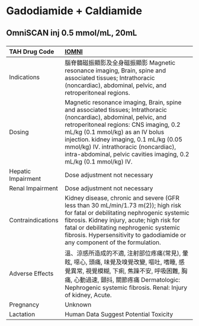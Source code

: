 # Gadodiamide + Caldiamide

## OmniSCAN inj 0.5 mmol/mL, 20mL

##### 

| TAH Drug Code      | [IOMNI](https://www.tahsda.org.tw/drugs/hissearch.php?drug_code=IOMNI)                                                                                                                                                                                                                                                                                     |
|:-------------------|:-----------------------------------------------------------------------------------------------------------------------------------------------------------------------------------------------------------------------------------------------------------------------------------------------------------------------------------------------------------|
| Indications        | 腦脊髓磁振顯影及全身磁振顯影 Magnetic resonance imaging, Brain, spine and associated tissues; Intrathoracic (noncardiac), abdominal, pelvic, and retroperitoneal regions.                                                                                                                                                                                  |
| Dosing             | Magnetic resonance imaging, Brain, spine and associated tissues; Intrathoracic (noncardiac), abdominal, pelvic, and retroperitoneal regions: CNS imaging, 0.2 mL/kg (0.1 mmol/kg) as an IV bolus injection. kidney imaging, 0.1 mL/kg (0.05 mmol/kg) IV. intrathoracic (noncardiac), intra-abdominal, pelvic cavities imaging, 0.2 mL/kg (0.1 mmol/kg) IV. |
| Hepatic Impairment | Dose adjustment not necessary                                                                                                                                                                                                                                                                                                                              |
| Renal Impairment   | Dose adjustment not necessary                                                                                                                                                                                                                                                                                                                              |
| Contraindications  | Kidney disease, chronic and severe (GFR less than 30 mL/min/1.73 m(2)); high risk for fatal or debilitating nephrogenic systemic fibrosis. Kidney injury, acute; high risk for fatal or debilitating nephrogenic systemic fibrosis. Hypersensitivity to gadodiamide or any component of the formulation.                                                   |
| Adverse Effects    | 溫、涼感所造成的不適, 注射部位疼痛(常見), 暈眩, 噁心, 頭痛, 味覺及嗅覺改變, 嘔吐, 嗜睡, 感覺異常, 視覺模糊, 下痢, 焦躁不安, 呼吸困難, 胸痛, 心動過速, 顫抖, 關節疼痛 Dermatologic: Nephrogenic systemic fibrosis. Renal: Injury of kidney, Acute.                                                                                                          |
| Pregnancy          | Unknown                                                                                                                                                                                                                                                                                                                                                    |
| Lactation          | Human Data Suggest Potential Toxicity                                                                                                                                                                                                                                                                                                                      |

